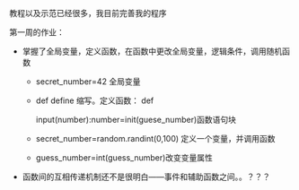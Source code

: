 教程以及示范已经很多，我目前完善我的程序

第一周的作业：

- 掌握了全局变量，定义函数，在函数中更改全局变量，逻辑条件，调用随机函数
  
  - secret_number=42  全局变量
    
  - def define 缩写。定义函数： def
    
    input(number):number=init(guese_number)函数语句块
    
  - secret_number=random.randint(0,100) 定义一个变量，并调用函数
    
  - guess_number=int(guess_number)改变变量属性
    
  
- 函数间的互相传递机制还不是很明白——事件和辅助函数之间。。？？？
  
